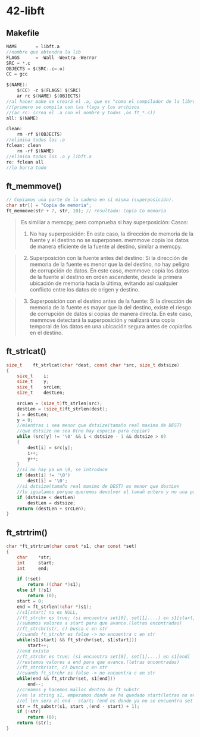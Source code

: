 # 42-libft
## Makefile
```c
NAME       = libft.a
//nombre que obtendra la lib
FLAGS      = -Wall -Wextra -Werror
SRC = *.c
OBJECTS = $(SRC:.c=.o)
CC = gcc

$(NAME):
	$(CC) -c $(FLAGS) $(SRC)
	ar rc $(NAME) $(OBJECTS)
//al hacer make se creará el .a, que es "como el compilador de la libreria"
//(primero se compila con las flags y los archivos
//(ar rc: (crea el .a con el nombre y todos ,os ft_*.c))
all: $(NAME)

clean:
	rm -rf $(OBJECTS)
//elimina todos los .o
fclean: clean
	rm -rf $(NAME)
//elimina todos los .o y libft.a
re: fclean all
//lo borra todo

```

## ft_memmove()

```c
// Copiamos una parte de la cadena en sí misma (superposición).
char str[] = "Copia de memoria";
ft_memmove(str + 7, str, 10); // resultado: Copia Co memoria
```
> Es similiar a memcpy, pero comprueba si hay superposición:
> Casos:
> 1. No hay superposición: En este caso, la dirección de memoria de la fuente y el destino no se superponen. memmove copia los datos de manera eficiente de la fuente al destino, similar a memcpy.

> 2. Superposición con la fuente antes del destino: Si la dirección de memoria de la fuente es menor que la del destino, no hay peligro de corrupción de datos. En este caso, memmove copia los datos de la fuente al destino en orden ascendente, desde la primera ubicación de memoria hacia la última, evitando así cualquier conflicto entre los datos de origen y destino.

> 3. Superposición con el destino antes de la fuente: Si la dirección de memoria de la fuente es mayor que la del destino, existe el riesgo de corrupción de datos si copias de manera directa. En este caso, memmove detectará la superposición y realizará una copia temporal de los datos en una ubicación segura antes de copiarlos en el destino.


## ft_strlcat()
```c
size_t    ft_strlcat(char *dest, const char *src, size_t dstsize)
{
    size_t    i;
    size_t    y;
	size_t    srcLen;
    size_t    destLen;

	srcLen = (size_t)ft_strlen(src);
	destLen = (size_t)ft_strlen(dest);
	i = destLen;
	y = 0;
	//mientras i sea menor que dstsize(tamaño real maximo de DEST)
	//que dstsize no sea 0(no hay espacio para copiar)
	while (src[y] != '\0' && i < dstsize - 1 && dstsize > 0)
	{
		dest[i] = src[y];
		i++;
		y++;
	}
	//si no hay ya un \0, se introduce
	if (dest[i] != '\0')
		dest[i] = '\0';
	//si dstsize(tamaño real maximo de DEST) es menor que destLen
	//lo igualamos porque queremos devolver el tamañ entero y no una parte
	if (dstsize < destLen)
		destLen = dstsize;
	return (destLen + srcLen);
}
```
## ft_strtrim()
```c
char *ft_strtrim(char const *s1, char const *set)
{
	char	*str;
	int		start;
	int		end;

	if (!set)
		return ((char *)s1);
	else if (!s1)
		return (0);
	start = 0;
	end = ft_strlen((char *)s1);
	//s1[start] no es NULL, 
	//ft_strchr es true; (si encuentra set[0], set[1]....) en s1[start]
	//sumamos valores a start para que avance.(letras encontradas)
	//ft_strchr(str, c) busca c en str
	//cuando ft_strchr es false -> no encuentra c en str
	while(s1[start] && ft_strchr(set, s1[start]))
		start++;
	//end exista
	//ft_strchr es true; (si encuentra set[0], set[1]....) en s1[end]
	//restamos valores a end para que avance.(letras encontradas)
	//ft_strchr(str, c) busca c en str
	//cuando ft_strchr es false -> no encuentra c en str
	while(end && ft_strchr(set, s1[end]))
		end--;
	//creamos y hacemos malloc dentro de ft_substr
	//en la string s1, empezamos donde se ha quedado start(letras no encontradas y no eliminadas)
	//el len sera el end - start; (end es donde ya no se encuentra set en s1) + 1 (\0)
	str = ft_substr(s1, start ,(end - start) + 1);
	if (!str)
		return (0);
	return (str);
}
```